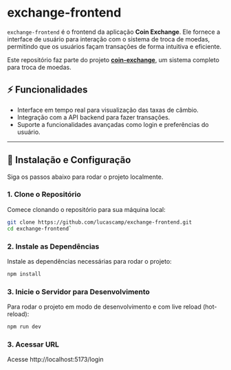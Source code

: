 # exchange-frontend

`exchange-frontend` é o frontend da aplicação **Coin Exchange**. Ele fornece a interface de usuário para interação com o sistema de troca de moedas, permitindo que os usuários façam transações de forma intuitiva e eficiente.

Este repositório faz parte do projeto **[coin-exchange](https://github.com/lucascamp/coin-exchange)**, um sistema completo para troca de moedas.

## ⚡️ Funcionalidades

- Interface em tempo real para visualização das taxas de câmbio.
- Integração com a API backend para fazer transações.
- Suporte a funcionalidades avançadas como login e preferências do usuário.

---

## 🚀 Instalação e Configuração

Siga os passos abaixo para rodar o projeto localmente.

### 1. **Clone o Repositório**

Comece clonando o repositório para sua máquina local:

```sh
git clone https://github.com/lucascamp/exchange-frontend.git
cd exchange-frontend`
```


### 2. **Instale as Dependências**
Instale as dependências necessárias para rodar o projeto:

```sh
npm install
```

### 3. **Inicie o Servidor para Desenvolvimento** 
Para rodar o projeto em modo de desenvolvimento e com live reload (hot-reload):

```sh
npm run dev
```

### 3. **Acessar URL** 
Acesse http://localhost:5173/login